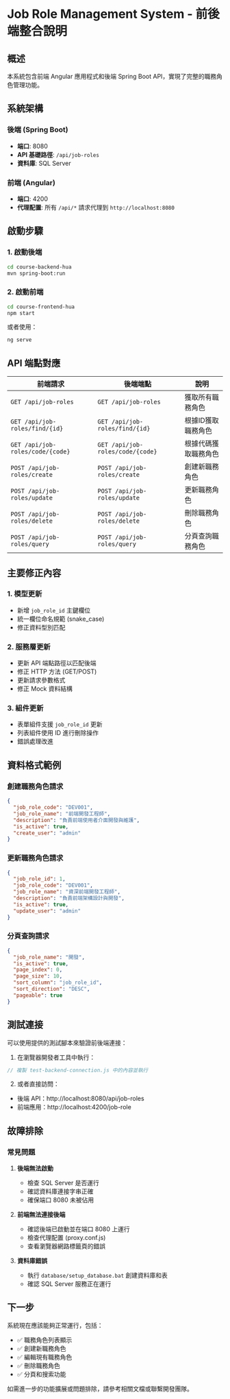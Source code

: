 # Job Role Management System - 前後端整合說明

## 概述

本系統包含前端 Angular 應用程式和後端 Spring Boot API，實現了完整的職務角色管理功能。

## 系統架構

### 後端 (Spring Boot)
- **端口**: 8080
- **API 基礎路徑**: `/api/job-roles`
- **資料庫**: SQL Server

### 前端 (Angular)
- **端口**: 4200
- **代理配置**: 所有 `/api/*` 請求代理到 `http://localhost:8080`

## 啟動步驟

### 1. 啟動後端
```bash
cd course-backend-hua
mvn spring-boot:run
```

### 2. 啟動前端
```bash
cd course-frontend-hua
npm start
```

或者使用：
```bash
ng serve
```

## API 端點對應

| 前端請求 | 後端端點 | 說明 |
|---------|---------|------|
| `GET /api/job-roles` | `GET /api/job-roles` | 獲取所有職務角色 |
| `GET /api/job-roles/find/{id}` | `GET /api/job-roles/find/{id}` | 根據ID獲取職務角色 |
| `GET /api/job-roles/code/{code}` | `GET /api/job-roles/code/{code}` | 根據代碼獲取職務角色 |
| `POST /api/job-roles/create` | `POST /api/job-roles/create` | 創建新職務角色 |
| `POST /api/job-roles/update` | `POST /api/job-roles/update` | 更新職務角色 |
| `POST /api/job-roles/delete` | `POST /api/job-roles/delete` | 刪除職務角色 |
| `POST /api/job-roles/query` | `POST /api/job-roles/query` | 分頁查詢職務角色 |

## 主要修正內容

### 1. 模型更新
- 新增 `job_role_id` 主鍵欄位
- 統一欄位命名規範 (snake_case)
- 修正資料型別匹配

### 2. 服務層更新
- 更新 API 端點路徑以匹配後端
- 修正 HTTP 方法 (GET/POST)
- 更新請求參數格式
- 修正 Mock 資料結構

### 3. 組件更新
- 表單組件支援 `job_role_id` 更新
- 列表組件使用 ID 進行刪除操作
- 錯誤處理改進

## 資料格式範例

### 創建職務角色請求
```json
{
  "job_role_code": "DEV001",
  "job_role_name": "前端開發工程師",
  "description": "負責前端使用者介面開發與維護",
  "is_active": true,
  "create_user": "admin"
}
```

### 更新職務角色請求
```json
{
  "job_role_id": 1,
  "job_role_code": "DEV001",
  "job_role_name": "資深前端開發工程師",
  "description": "負責前端架構設計與開發",
  "is_active": true,
  "update_user": "admin"
}
```

### 分頁查詢請求
```json
{
  "job_role_name": "開發",
  "is_active": true,
  "page_index": 0,
  "page_size": 10,
  "sort_column": "job_role_id",
  "sort_direction": "DESC",
  "pageable": true
}
```

## 測試連接

可以使用提供的測試腳本來驗證前後端連接：

1. 在瀏覽器開發者工具中執行：
```javascript
// 複製 test-backend-connection.js 中的內容並執行
```

2. 或者直接訪問：
- 後端 API：http://localhost:8080/api/job-roles
- 前端應用：http://localhost:4200/job-role

## 故障排除

### 常見問題

1. **後端無法啟動**
   - 檢查 SQL Server 是否運行
   - 確認資料庫連接字串正確
   - 確保端口 8080 未被佔用

2. **前端無法連接後端**
   - 確認後端已啟動並在端口 8080 上運行
   - 檢查代理配置 (proxy.conf.js)
   - 查看瀏覽器網路標籤頁的錯誤

3. **資料庫錯誤**
   - 執行 `database/setup_database.bat` 創建資料庫和表
   - 確認 SQL Server 服務正在運行

## 下一步

系統現在應該能夠正常運行，包括：
- ✅ 職務角色列表顯示
- ✅ 創建新職務角色
- ✅ 編輯現有職務角色
- ✅ 刪除職務角色
- ✅ 分頁和搜索功能

如需進一步的功能擴展或問題排除，請參考相關文檔或聯繫開發團隊。
